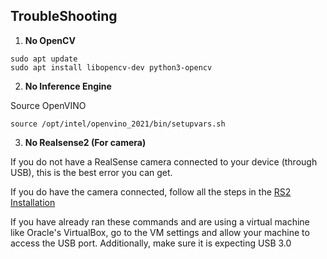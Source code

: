 ## TroubleShooting

1. **No OpenCV**

```shell
sudo apt update
sudo apt install libopencv-dev python3-opencv
```

2. **No Inference Engine**

Source OpenVINO

```shell
source /opt/intel/openvino_2021/bin/setupvars.sh
```

3. **No Realsense2 (For camera)**

If you do not have a RealSense camera connected to your device (through USB), this is the best error you can get.

If you do have the camera connected, follow all the steps in the [RS2 Installation](https://github.com/DroneVideo/docs/blob/gh-pages/rs2.md)

If you have already ran these commands and are using a virtual machine like Oracle's VirtualBox, go to the VM settings and allow your machine to access the USB port. Additionally, make sure it is expecting USB 3.0